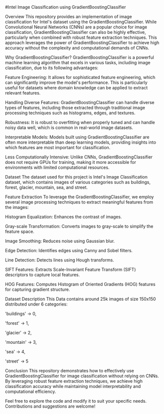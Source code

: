 #Intel Image Classification using GradientBoostingClassifier

Overview
This repository provides an implementation of image classification for Intel's dataset using the GradientBoostingClassifier. While Convolutional Neural Networks (CNNs) are a popular choice for image classification, GradientBoostingClassifier can also be highly effective, particularly when combined with robust feature extraction techniques. This approach leverages the power of GradientBoostingClassifier to achieve high accuracy without the complexity and computational demands of CNNs.

Why GradientBoostingClassifier?
GradientBoostingClassifier is a powerful machine learning algorithm that excels in various tasks, including image classification, due to its following advantages:

Feature Engineering: It allows for sophisticated feature engineering, which can significantly improve the model's performance. This is particularly useful for datasets where domain knowledge can be applied to extract relevant features.

Handling Diverse Features: GradientBoostingClassifier can handle diverse types of features, including those extracted through traditional image processing techniques such as histograms, edges, and textures.

Robustness: It is robust to overfitting when properly tuned and can handle noisy data well, which is common in real-world image datasets.

Interpretable Models: Models built using GradientBoostingClassifier are often more interpretable than deep learning models, providing insights into which features are most important for classification.

Less Computationally Intensive: Unlike CNNs, GradientBoostingClassifier does not require GPUs for training, making it more accessible for environments with limited computational resources.

Dataset
The dataset used for this project is Intel's Image Classification dataset, which contains images of various categories such as buildings, forest, glacier, mountain, sea, and street.

Feature Extraction
To leverage the GradientBoostingClassifier, we employ several image processing techniques to extract meaningful features from the images:

Histogram Equalization: Enhances the contrast of images.

Gray-scale Transformation: Converts images to gray-scale to simplify the feature space.

Image Smoothing: Reduces noise using Gaussian blur.

Edge Detection: Identifies edges using Canny and Sobel filters.

Line Detection: Detects lines using Hough transforms.

SIFT Features: Extracts Scale-Invariant Feature Transform (SIFT) descriptors to capture local features.

HOG Features: Computes Histogram of Oriented Gradients (HOG) features for capturing gradient structure.

Dataset Description
This Data contains around 25k images of size 150x150 distributed under 6 categories:

'buildings' -> 0,

'forest' -> 1,

'glacier' -> 2,

'mountain' -> 3,

'sea' -> 4,

'street' -> 5


Conclusion
This repository demonstrates how to effectively use GradientBoostingClassifier for image classification without relying on CNNs. By leveraging robust feature extraction techniques, we achieve high classification accuracy while maintaining model interpretability and computational efficiency.

Feel free to explore the code and modify it to suit your specific needs. Contributions and suggestions are welcome!
